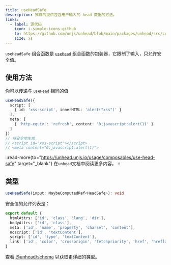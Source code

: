 ```yaml
---
title: useHeadSafe
description: 推荐的提供包含用户输入的 head 数据的方法。
links:
  - label: 源代码
    icon: i-simple-icons-github
    to: https://github.com/unjs/unhead/blob/main/packages/unhead/src/composables/useHeadSafe.ts
    size: xs
---
```


`useHeadSafe` 组合函数是 [`useHead`](/docs/api/composables/use-head) 组合函数的包装器，它限制了输入，只允许安全值。

## 使用方法

你可以传递与 [`useHead`](/docs/api/composables/use-head) 相同的值

```ts
useHeadSafe({
  script: [
    { id: 'xss-script', innerHTML: 'alert("xss")' }
  ],
  meta: [
    { 'http-equiv': 'refresh', content: '0;javascript:alert(1)' }
  ]
})
// 将安全地生成
// <script id="xss-script"></script>
// <meta content="0;javascript:alert(1)">
```

::read-more{to="https://unhead.unjs.io/usage/composables/use-head-safe" target="_blank"}
在`unhead`文档中阅读更多内容。
::

## 类型

```ts
useHeadSafe(input: MaybeComputedRef<HeadSafe>): void
```

安全值的允许列表是：

```ts
export default {
  htmlAttrs: ['id', 'class', 'lang', 'dir'],
  bodyAttrs: ['id', 'class'],
  meta: ['id', 'name', 'property', 'charset', 'content'],
  noscript: ['id', 'textContent'],
  script: ['id', 'type', 'textContent'],
  link: ['id', 'color', 'crossorigin', 'fetchpriority', 'href', 'hreflang', 'imagesrcset', 'imagesizes', 'integrity', 'media', 'referrerpolicy', 'rel', 'sizes', 'type'],
}
```

查看 [@unhead/schema](https://github.com/unjs/unhead/blob/main/packages/schema/src/safeSchema.ts) 以获取更详细的类型。
